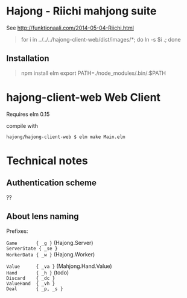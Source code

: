 # Hajong - Riichi mahjong suite

See http://funktionaali.com/2014-05-04-Riichi.html

> for i in ../../../hajong-client-web/dist/images/*; do ln -s $i .; done

## Installation

> npm install elm
> export PATH=./node_modules/.bin/:$PATH

# hajong-client-web Web Client

Requires elm 0.15

compile with

```
hajong/hajong-client-web $ elm make Main.elm
```


# Technical notes

## Authentication scheme

??

## About lens naming

Prefixes:

`Game       { _g }` (Hajong.Server)  
`ServerState { _se }`  
`WorkerData { _w }` (Hajong.Worker)  

`Value      { _va }` (Mahjong.Hand.Value)  
`Hand       { _h }` (todo)  
`Discard    { _dc }`  
`ValueHand  { _vh }`  
`Deal       { _p, _s }`
